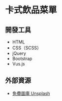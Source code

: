# 卡式飲品菜單

## 開發工具
* HTML
* CSS（SCSS）
* jQuery
* Bootstrap
* Vus.js

## 外部資源
* [免費圖庫 Unsplash](https://unsplash.com/)